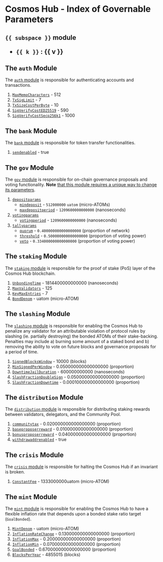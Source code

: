 # Cosmos Hub - Index of Governable Parameters

<h2 v-for="(value, subspace) in $themeConfig.currentParameters">
<code>{{ subspace }}</code> module
   <ul>
      <li v-for="(v,k) in value" >
         <code>{{ k }}</code> : {{ v }}
      </li>
   </ul>
</h2>

## The `auth` Module
The [`auth` module](params-change/Auth.md) is responsible for authenticating accounts and transactions.
1. [`MaxMemoCharacters`](params-change/Auth.md#1-maxmemocharacters) - 512
2. [`TxSigLimit`](params-change/Auth.md#2-txsiglimit) - 7
3. [`TxSizeCostPerByte`](params-change/Auth.md#3-txsizecostperbyte) - 10
4. [`SigVerifyCostED25519`](params-change/Auth.md#4-sigverifycosted25519) - 590
5. [`SigVerifyCostSecp256k1`](params-change/Auth.md#5-sigverifycostsecp256k1) - 1000
## The `bank` Module
The [`bank` module](params-change/Bank.md) is responsible for token transfer functionalities.
1. [`sendenabled`](params-change/Bank.md#1-sendenabled) - true
## The `gov` Module
The [`gov` module](params-change/Governance.md) is responsible for on-chain governance proposals and voting functionality. **Note** [that this module requires a unique way to change its parameters](https://github.com/cosmos/cosmos-sdk/issues/5800).
1. [`depositparams`](params-change/Governance.md#1-depositparams)
   - [`mindeposit`](params-change/Governance.md#mindeposit) - `512000000` `uatom` (micro-ATOMs)
   - [`maxdepositperiod`](params-change/Governance.md#maxdepositperiod) - `1209600000000000` (nanoseconds)
2. [`votingparams`](params-change/Governance.md#2-votingparams)
   - [`votingperiod`](params-change/Governance.md#votingperiod) - `1209600000000000` (nanoseconds)
3. [`tallyparams`](params-change/Governance.md#3-tallyparams)
   - [`quorum`](params-change/Governance.md#quorum) - `0.400000000000000000` (proportion of network)
   - [`threshold`](params-change/Governance.md#threshold) - `0.500000000000000000` (proportion of voting power)
   - [`veto`](params-change/Governance.md#veto) - `0.334000000000000000` (proportion of voting power)
## The `staking` Module
The [`staking` module](params-change/Staking.md) is responsible for the proof of stake (PoS) layer of the Cosmos Hub blockchain.
1. [`UnbondingTime`](params-change/Staking.md#1-UnbondingTime) - 1814400000000000 (nanoseconds)
2. [`MaxValidators`](params-change/Staking.md#2-MaxValidators) - 125
3. [`KeyMaxEntries`](params-change/Staking.md#3-KeyMaxEntries) - 7
4. [`BondDenom`](params-change/Staking.md#4-BondDenom) - uatom (micro-ATOM)
## The `slashing` Module
The [`slashing` module](params-change/Slashing.md) is responsible for enabling the Cosmos Hub to penalize any validator for an attributable violation of protocol rules by slashing (ie. partially destroying) the bonded ATOMs of their stake-backing. Penalties may include a) burning some amount of a staked bond and b) removing the ability to vote on future blocks and governance proposals for a period of time.
1. [`SignedBlocksWindow`](params-change/Slashing.md#1-SignedBlocksWindow) - 10000 (blocks)
2. [`MinSignedPerWindow`](params-change/Slashing.md#2-MinSignedPerWindow) - 0.050000000000000000 (proportion)
3. [`DowntimeJailDuration`](params-change/Slashing.md#3-DowntimeJailDuration) - 600000000000 (nanoseconds)
4. [`SlashFractionDoubleSign`](params-change/Slashing.md#4-SlashFractionDoubleSign) - 0.050000000000000000 (proportion)
5. [`SlashFractionDowntime`](params-change/Slashing.md#5-SlashFractionDowntime) - 0.000100000000000000 (proportion)
## The `distribution` Module
The [`distribution` module](params-change/Distribution.md) is responsible for distributing staking rewards between validators, delegators, and the Community Pool.
1. [`communitytax`](params-change/Distribution.md#1-communitytax) - 0.020000000000000000 (proportion)
2. [`baseproposerreward`](params-change/Distribution.md#2-baseproposerreward) - 0.010000000000000000 (proportion)
3. [`bonusproposerreward`](params-change/Distribution.md#3-bonusproposerreward) - 0.040000000000000000 (proportion)
4. [`withdrawaddrenabled`](params-change/Distribution.md#4-withdrawaddrenabled) - true
## The `crisis` Module
The [`crisis` module](params-change/Crisis.md) is responsible for halting the Cosmos Hub if an invariant is broken.
1. [`ConstantFee`](params-change/Crisis.md#1-ConstantFee) - 1333000000uatom (micro-ATOM)
## The `mint` Module
The [`mint` module](params-change/Mint.md) is responsible for enabling the Cosmos Hub to have a flexible inflation rate that depends upon a bonded stake ratio target (`GoalBonded`).
1. [`MintDenom`](params-change/Mint.md#1-MintDenom) - uatom (micro-ATOM)
2. [`InflationRateChange`](params-change/Mint.md#2-InflationRateChange) - 0.130000000000000000 (proportion)
3. [`InflationMax`](params-change/Mint.md#3-InflationMax) - 0.200000000000000000 (proportion)
4. [`InflationMin`](params-change/Mint.md#4-InflationMin) - 0.070000000000000000 (proportion)
5. [`GoalBonded`](params-change/Mint.md#5-GoalBonded) - 0.670000000000000000 (proportion)
6. [`BlocksPerYear`](params-change/Mint.md#6-BlocksPerYear) - 4855015 (blocks)
